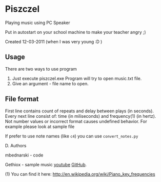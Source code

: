 # Piszczel

Playing music using PC Speaker

Put in autostart on your school machine to make your teacher angry ;)

Created 12-03-2011 (when I was very young :D )

## Usage

There are two ways to use program

1. Just execute piszczel.exe Program will try to open music.txt file.
2. Give an argument - file name to open.
  
## File format
First line contains count of repeats and delay between plays (in seconds).
Every next line consist of: time (in miliseconds) and frequency(1) (in hertz).
Not number values or incorrect format causes undefined behavior.
For example please look at sample file

If prefer to use note names (like `c4`) you can use `convert_notes.py`
  
D. Authors

 mbednarski - code
 
 Gethiox - sample music [youtube](https://www.youtube.com/user/gethiox) [GitHub](https://github.com/gethiox).
 
(1) You can find it here: http://en.wikipedia.org/wiki/Piano_key_frequencies
